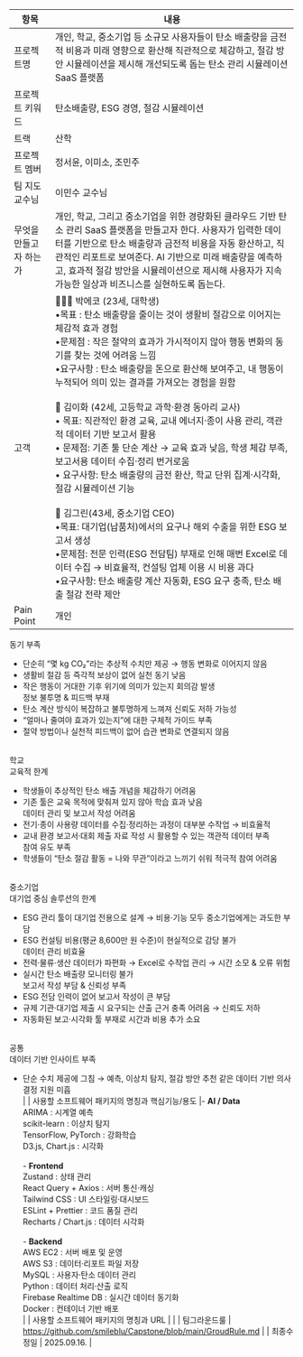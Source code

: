 | 항목 | 내용 |
|------|------|
| 프로젝트명 | 개인, 학교, 중소기업 등 소규모 사용자들이 탄소 배출량을 금전적 비용과 미래 영향으로 환산해 직관적으로 체감하고, 절감 방안 시뮬레이션을 제시해 개선되도록 돕는 탄소 관리 시뮬레이션 SaaS 플랫폼 |
| 프로젝트 키워드 | 탄소배출량, ESG 경영, 절감 시뮬레이션 |
| 트랙 | 산학 |
| 프로젝트 멤버 | 정서윤, 이미소, 조민주 |
| 팀 지도교수님 | 이민수 교수님 |
| 무엇을 만들고자 하는가 | 개인, 학교, 그리고 중소기업을 위한 경량화된 클라우드 기반 탄소 관리 SaaS 플랫폼을 만들고자 한다. 사용자가 입력한 데이터를 기반으로 탄소 배출량과 금전적 비용을 자동 환산하고, 직관적인 리포트로 보여준다. AI 기반으로 미래 배출량을 예측하고, 효과적 절감 방안을 시뮬레이션으로 제시해 사용자가 지속 가능한 일상과 비즈니스를 실현하도록 돕는다. |
| 고객 | 👩🏻‍🎓 박에코 (23세, 대학생) <br>•목표 : 탄소 배출량을 줄이는 것이 생활비 절감으로 이어지는 체감적 효과 경험 <br>•문제점 : 작은 절약의 효과가 가시적이지 않아 행동 변화의 동기를 찾는 것에 어려움 느낌<br>•요구사항 : 탄소 배출량을 돈으로 환산해 보여주고, 내 행동이 누적되어 의미 있는 결과를 가져오는 경험을 원함<br><br> 🏫 김이화 (42세, 고등학교 과학·환경 동아리 교사)<br>• 목표: 직관적인 환경 교육, 교내 에너지·종이 사용 관리, 객관적 데이터 기반 보고서 활용<br>• 문제점: 기존 툴 단순 계산 → 교육 효과 낮음, 학생 체감 부족, 보고서용 데이터 수집·정리 번거로움<br>• 요구사항: 탄소 배출량의 금전 환산, 학교 단위 집계·시각화, 절감 시뮬레이션 기능 <br><br>💼 김그린(43세, 중소기업 CEO)<br>•목표: 대기업(납품처)에서의 요구나 해외 수출을 위한 ESG 보고서 생성<br>•문제점: 전문 인력(ESG 전담팀) 부재로 인해 매번 Excel로 데이터 수집 → 비효율적, 컨설팅 업체 이용 시 비용 과다<br>•요구사항: 탄소 배출량 계산 자동화, ESG 요구 충족, 탄소 배출 절감 전략 제안|
| Pain Point | 개인 <br>
동기 부족 <br>
- 단순히 “몇 kg CO₂”라는 추상적 수치만 제공 → 행동 변화로 이어지지 않음 <br>
- 생활비 절감 등 즉각적 보상이 없어 실천 동기 낮음 <br>
- 작은 행동이 거대한 기후 위기에 의미가 있는지 회의감 발생 <br>
정보 불투명 & 피드백 부재 <br>
- 탄소 계산 방식이 복잡하고 불투명하게 느껴져 신뢰도 저하 가능성 <br>
- “얼마나 줄여야 효과가 있는지”에 대한 구체적 가이드 부족 <br>
- 절약 방법이나 실천적 피드백이 없어 습관 변화로 연결되지 않음 <br><br>

학교 <br>
교육적 한계 <br>
- 학생들이 추상적인 탄소 배출 개념을 체감하기 어려움 <br>
- 기존 툴은 교육 목적에 맞춰져 있지 않아 학습 효과 낮음 <br>
데이터 관리 및 보고서 작성 어려움 <br>
- 전기·종이 사용량 데이터를 수집·정리하는 과정이 대부분 수작업 → 비효율적 <br>
- 교내 환경 보고서·대회 제출 자료 작성 시 활용할 수 있는 객관적 데이터 부족 <br>
참여 유도 부족 <br>
- 학생들이 “탄소 절감 활동 = 나와 무관”이라고 느끼기 쉬워 적극적 참여 어려움 <br><br>

중소기업 <br>
대기업 중심 솔루션의 한계 <br>
- ESG 관리 툴이 대기업 전용으로 설계 → 비용·기능 모두 중소기업에게는 과도한 부담 <br>
- ESG 컨설팅 비용(평균 8,600만 원 수준)이 현실적으로 감당 불가 <br>
데이터 관리 비효율 <br>
- 전력·물류·생산 데이터가 파편화 → Excel로 수작업 관리 → 시간 소모 & 오류 위험 <br>
- 실시간 탄소 배출량 모니터링 불가 <br>
보고서 작성 부담 & 신뢰성 부족 <br>
- ESG 전담 인력이 없어 보고서 작성이 큰 부담 <br>
- 규제 기관·대기업 제출 시 요구되는 산출 근거 충족 어려움 → 신뢰도 저하 <br>
- 자동화된 보고·시각화 툴 부재로 시간과 비용 추가 소요 <br><br>

공통 <br>
데이터 기반 인사이트 부족 <br>
- 단순 수치 제공에 그침 → 예측, 이상치 탐지, 절감 방안 추천 같은 데이터 기반 의사결정 지원 미흡 <br>
 |
| 사용할 소프트웨어 패키지의 명칭과 핵심기능/용도 |- **AI / Data** <br>ARIMA : 시계열 예측 <br>scikit-learn : 이상치 탐지 <br>TensorFlow, PyTorch : 강화학습 <br>D3.js, Chart.js : 시각화<br><br>- **Frontend** <br>Zustand : 상태 관리 <br>React Query + Axios : 서버 통신·캐싱 <br>Tailwind CSS : UI 스타일링·대시보드 <br>ESLint + Prettier : 코드 품질 관리 <br>Recharts / Chart.js : 데이터 시각화 <br><br> - **Backend**<br>AWS EC2 : 서버 배포 및 운영 <br>AWS S3 : 데이터·리포트 파일 저장 <br>MySQL : 사용자·탄소 데이터 관리 <br>Python : 데이터 처리·산출 로직 <br>Firebase Realtime DB : 실시간 데이터 동기화 <br>Docker : 컨테이너 기반 배포 <br>|
| 사용할 소프트웨어 패키지의 명칭과 URL |  |
| 팀그라운드룰 | https://github.com/smileblu/Capstone/blob/main/GroudRule.md |
| 최종수정일 | 2025.09.16. |

